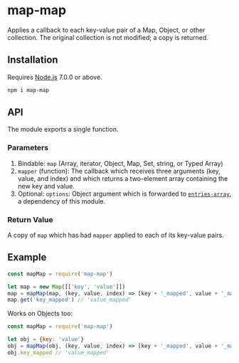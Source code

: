 # map-map

Applies a callback to each key-value pair of a Map, Object, or other collection. The original collection is not modified; a copy is returned.

## Installation

Requires [Node.js](https://nodejs.org/) 7.0.0 or above.

```bash
npm i map-map
```

## API

The module exports a single function.

### Parameters

1. Bindable: `map` (Array, iterator, Object, Map, Set, string, or Typed Array)
2. `mapper` (function): The callback which receives three arguments (key, value, and index) and which returns a two-element array containing the new key and value.
3. Optional: `options`: Object argument which is forwarded to [`entries-array`](https://github.com/lamansky/entries-array), a dependency of this module.

### Return Value

A copy of `map` which has had `mapper` applied to each of its key-value pairs.

## Example

```javascript
const mapMap = require('map-map')

let map = new Map([['key', 'value']])
map = mapMap(map, (key, value, index) => [key + '_mapped', value + '_mapped'])
map.get('key_mapped') // 'value_mapped'
```

Works on Objects too:

```javascript
const mapMap = require('map-map')

let obj = {key: 'value'}
obj = mapMap(obj, (key, value, index) => [key + '_mapped', value + '_mapped'])
obj.key_mapped // 'value_mapped'
```
